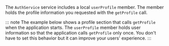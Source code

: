 The `AuthService` service includes a local `userProfile` member. The member holds the profile information you requested with the `getProfile` call. 

::: note
The example below shows a profile section that calls `getProfile` when the application starts. The `userProfile` member holds user information so that the application calls `getProfile` only once. 
You don't have to set this behavior but it can improve your users' experience.
:::